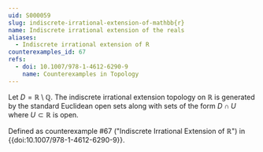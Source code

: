 ```yaml
---
uid: S000059
slug: indiscrete-irrational-extension-of-mathbb{r}
name: Indiscrete irrational extension of the reals
aliases:
  - Indiscrete irrational extension of R
counterexamples_id: 67
refs:
  - doi: 10.1007/978-1-4612-6290-9 
    name: Counterexamples in Topology
---
```

Let $D = \mathbb{R} \setminus \mathbb{Q}$. The indiscrete irrational extension topology on $\mathbb{R}$ is generated by the standard Euclidean open sets along with sets of the form $D \cap U$ where $U \subset \mathbb{R}$ is open.

Defined as counterexample #67 ("Indiscrete Irrational Extension of $\mathbb{R}$")
in {{doi:10.1007/978-1-4612-6290-9}}.
